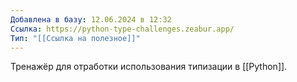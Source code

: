 ```yaml
---
Добавлена в базу: 12.06.2024 в 12:32
Ссылка: https://python-type-challenges.zeabur.app/
Тип: "[[Ссылка на полезное]]"
---
```

Тренажёр для отработки использования типизации в [[Python]].